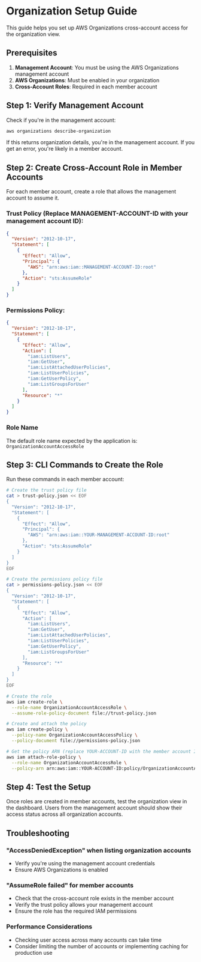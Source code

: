 # Organization Setup Guide

This guide helps you set up AWS Organizations cross-account access for the organization view.

## Prerequisites

1. **Management Account**: You must be using the AWS Organizations management account
2. **AWS Organizations**: Must be enabled in your organization
3. **Cross-Account Roles**: Required in each member account

## Step 1: Verify Management Account

Check if you're in the management account:

```bash
aws organizations describe-organization
```

If this returns organization details, you're in the management account. If you get an error, you're likely in a member account.

## Step 2: Create Cross-Account Role in Member Accounts

For each member account, create a role that allows the management account to assume it.

### Trust Policy (Replace MANAGEMENT-ACCOUNT-ID with your management account ID):

```json
{
  "Version": "2012-10-17",
  "Statement": [
    {
      "Effect": "Allow",
      "Principal": {
        "AWS": "arn:aws:iam::MANAGEMENT-ACCOUNT-ID:root"
      },
      "Action": "sts:AssumeRole"
    }
  ]
}
```

### Permissions Policy:

```json
{
  "Version": "2012-10-17",
  "Statement": [
    {
      "Effect": "Allow",
      "Action": [
        "iam:ListUsers",
        "iam:GetUser",
        "iam:ListAttachedUserPolicies",
        "iam:ListUserPolicies",
        "iam:GetUserPolicy",
        "iam:ListGroupsForUser"
      ],
      "Resource": "*"
    }
  ]
}
```

### Role Name
The default role name expected by the application is: `OrganizationAccountAccessRole`

## Step 3: CLI Commands to Create the Role

Run these commands in each member account:

```bash
# Create the trust policy file
cat > trust-policy.json << EOF
{
  "Version": "2012-10-17",
  "Statement": [
    {
      "Effect": "Allow",
      "Principal": {
        "AWS": "arn:aws:iam::YOUR-MANAGEMENT-ACCOUNT-ID:root"
      },
      "Action": "sts:AssumeRole"
    }
  ]
}
EOF

# Create the permissions policy file
cat > permissions-policy.json << EOF
{
  "Version": "2012-10-17",
  "Statement": [
    {
      "Effect": "Allow",
      "Action": [
        "iam:ListUsers",
        "iam:GetUser",
        "iam:ListAttachedUserPolicies",
        "iam:ListUserPolicies",
        "iam:GetUserPolicy",
        "iam:ListGroupsForUser"
      ],
      "Resource": "*"
    }
  ]
}
EOF

# Create the role
aws iam create-role \
  --role-name OrganizationAccountAccessRole \
  --assume-role-policy-document file://trust-policy.json

# Create and attach the policy
aws iam create-policy \
  --policy-name OrganizationAccountAccessPolicy \
  --policy-document file://permissions-policy.json

# Get the policy ARN (replace YOUR-ACCOUNT-ID with the member account ID)
aws iam attach-role-policy \
  --role-name OrganizationAccountAccessRole \
  --policy-arn arn:aws:iam::YOUR-ACCOUNT-ID:policy/OrganizationAccountAccessPolicy
```

## Step 4: Test the Setup

Once roles are created in member accounts, test the organization view in the dashboard. Users from the management account should show their access status across all organization accounts.

## Troubleshooting

### "AccessDeniedException" when listing organization accounts
- Verify you're using the management account credentials
- Ensure AWS Organizations is enabled

### "AssumeRole failed" for member accounts
- Check that the cross-account role exists in the member account
- Verify the trust policy allows your management account
- Ensure the role has the required IAM permissions

### Performance Considerations
- Checking user access across many accounts can take time
- Consider limiting the number of accounts or implementing caching for production use
